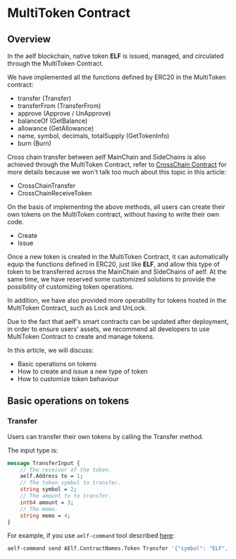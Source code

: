 # MultiToken Contract

## Overview

In the aelf blockchain, native token **ELF** is issued, 
managed, and circulated through the MultiToken Contract.

We have implemented all the functions defined by ERC20 in the MultiToken contract:

- transfer (Transfer)
- transferFrom (TransferFrom)
- approve (Approve / UnApprove)
- balanceOf (GetBalance)
- allowance (GetAllowance)
- name, symbol, decimals, totalSupply (GetTokenInfo)
- burn (Burn)

Cross chain transfer between aelf MainChain and SideChains is also achieved through the MultiToken Contract,
refer to [CrossChain Contract](https://aelf-ean.readthedocs.io/en/latest/reference/smart-contract/cross-chain-contract.html) 
for more details because we won't talk too much about this topic in this article:

- CrossChainTransfer
- CrossChainReceiveToken

On the basis of implementing the above methods, 
all users can create their own tokens on the MultiToken contract, 
without having to write their own code.

- Create
- Issue

Once a new token is created in the MultiToken Contract, it can automatically equip the functions defined in ERC20, just like **ELF**, and allow this type of token to be transferred across the MainChain and SideChains of aelf. 
At the same time, we have reserved some customized solutions to provide the possibility of customizing token operations.

In addition, we have also provided more operability for tokens hosted in the MultiToken Contract, such as Lock and UnLock.

Due to the fact that aelf's smart contracts can be updated after deployment, in order to ensure users' assets, we recommend all developers to use MultiToken Contract to create and manage tokens.

In this article, we will discuss:

- Basic operations on tokens
- How to create and issue a new type of token
- How to customize token behaviour

## Basic operations on tokens

### Transfer

Users can transfer their own tokens by calling the Transfer method.

The input type is:

```protobuf
message TransferInput {
    // The receiver of the token.
    aelf.Address to = 1;
    // The token symbol to transfer.
    string symbol = 2;
    // The amount to to transfer.
    int64 amount = 3;
    // The memo.
    string memo = 4;
}
```
For example, if you use `aelf-command` tool described [here](https://aelf-ean.readthedocs.io/en/latest/reference/cli/index.html):
```Bash
aelf-command send AElf.ContractNames.Token Transfer '{"symbol": "ELF", "to": "C91b1SF5mMbenHZTfdfbJSkJcK7HMjeiuwfQu8qYjGsESanXR", "amount": "1000000"}'
```

